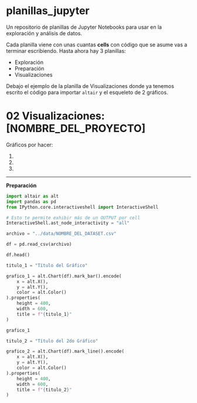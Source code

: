 # planillas_jupyter
Un repositorio de planillas de Jupyter Notebooks para usar en la exploración y análisis de datos.

Cada planilla viene con unas cuantas **cells** con código que se asume vas a terminar escribiendo.
Hasta ahora hay 3 planillas:
* Exploración
* Preparación
* Visualizaciones

Debajo el ejemplo de la planilla de Visualizaciones donde ya tenemos escrito el código para importar `altair` y el esqueleto de 2 gráficos.


# 02 Visualizaciones: [NOMBRE_DEL_PROYECTO]

Gráficos por hacer:
1. <br>
2. <br>
3. <br>

***
__Preparación__


```python
import altair as alt
import pandas as pd
from IPython.core.interactiveshell import InteractiveShell

# Esto te permite exhibir más de un OUTPUT por cell
InteractiveShell.ast_node_interactivity = "all"
```


```python
archivo = "../data/NOMBRE_DEL_DATASET.csv"
```


```python
df = pd.read_csv(archivo)

df.head()
```


```python
titulo_1 = "Título del Gráfico"

grafico_1 = alt.Chart(df).mark_bar().encode(
    x = alt.X(),
    y = alt.Y(),
    color = alt.Color()
).properties(
    height = 400,
    width = 600,
    title = f"{titulo_1}"
)

grafico_1
```


```python
titulo_2 = "Título del 2do Gráfico"

grafico_2 = alt.Chart(df).mark_line().encode(
    x = alt.X(),
    y = alt.Y(),
    color = alt.Color()
).properties(
    height = 400,
    width = 600,
    title = f"{titulo_2}"
)
```
